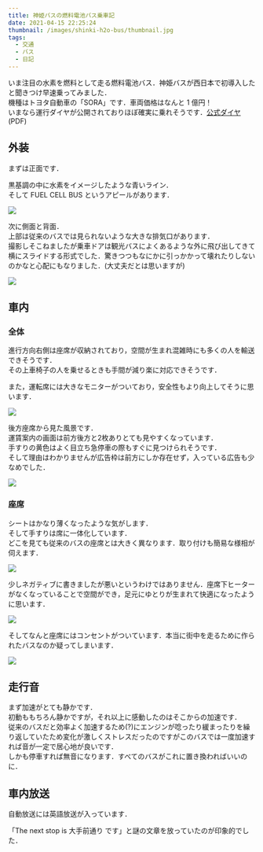 ```yaml
---
title: 神姫バスの燃料電池バス乗車記
date: 2021-04-15 22:25:24
thumbnail: /images/shinki-h2o-bus/thumbnail.jpg
tags:
  - 交通
  - バス
  - 日記 
---
```






いま注目の水素を燃料として走る燃料電池バス．神姫バスが西日本で初導入したと聞きつけ早速乗ってみました．  
機種はトヨタ自動車の「SORA」です．車両価格はなんと 1 億円！   
いまなら運行ダイヤが公開されておりほぼ確実に乗れそうです．[公式ダイヤ](https://www.shinkibus.co.jp/sysfiles/wtn/1300/zikokuhyo.pdf)(PDF)

<!-- more -->

## 外装

まずは正面です．

黒基調の中に水素をイメージしたような青いライン．  
そして FUEL CELL BUS というアピールがあります．

![](/images/shinki-h2o-bus/front.jpg)

次に側面と背面．  
上部は従来のバスでは見られないような大きな排気口があります．  
撮影しそこねましたが乗車ドアは観光バスによくあるような外に飛び出してきて横にスライドする形式でした．驚きつつもなにかに引っかかって壊れたりしないのかなと心配にもなりました．(大丈夫だとは思いますが)

![](/images/shinki-h2o-bus/back.jpg)


## 車内
### 全体
進行方向右側は座席が収納されており，空間が生まれ混雑時にも多くの人を輸送できそうです．  
その上車椅子の人を乗せるときも手間が減り楽に対応できそうです．

また，運転席には大きなモニターがついており，安全性もより向上してそうに思います．

![](/images/shinki-h2o-bus/inside1.jpg)

後方座席から見た風景です．  
運賃案内の画面は前方後方と2枚ありとても見やすくなっています．  
手すりの黄色はよく目立ち急停車の際もすぐに見つけられそうです．  
そして理由はわかりませんが広告枠は前方にしか存在せず，入っている広告も少なめでした．

![](/images/shinki-h2o-bus/inside2.jpg)

### 座席
シートはかなり薄くなったような気がします．  
そして手すりは席に一体化しています．  
どこを見ても従来のバスの座席とは大きく異なります．取り付けも簡易な様相が伺えます．

![](/images/shinki-h2o-bus/seat1.jpg)

少しネガティブに書きましたが悪いというわけではありません．座席下ヒーターがなくなっていることで空間ができ，足元にゆとりが生まれて快適になったように思います．

![](/images/shinki-h2o-bus/seat2.jpg)

そしてなんと座席にはコンセントがついています．本当に街中を走るために作られたバスなのか疑ってしまいます．

![](/images/shinki-h2o-bus/power.jpg)

## 走行音

まず加速がとても静かです．  
初動ももちろん静かですが，それ以上に感動したのはそこからの加速です．  
従来のバスだと効率よく加速するため(?)にエンジンが唸ったり緩まったりを繰り返していたため変化が激しくストレスだったのですがこのバスでは一度加速すれば音が一定で居心地が良いです．  
しかも停車すれば無音になります．すべてのバスがこれに置き換わればいいのに．



## 車内放送

自動放送には英語放送が入っています．

「The next stop is 大手前通り です」と謎の文章を放っていたのが印象的でした．